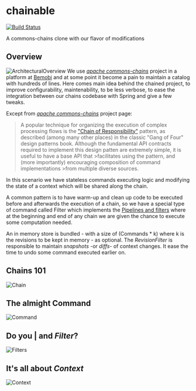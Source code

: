 # chainable
[![Build Status](https://travis-ci.org/bemobi/chainable.svg?branch=master)](https://travis-ci.org/bemobi/chainable)

A commons-chains clone with our flavor of modifications 

## Overview
![ArchitecturalOverview](http://i.imgur.com/mWnohTV.png)
We use [_apache commons-chains_](http://commons.apache.org/proper/commons-chain/) project in a platform at [Bemobi](http://code.bemobi.com.br/blog/) and at some point it become a pain to maintain a catalog with hundreds of lines. Here comes main idea behind the chained project, to improve configurability, maintenability, to be less verbose, to ease the integration between our chains codebase with Spring and give a few tweaks.

Except from [_apache commons-chains_](http://commons.apache.org/proper/commons-chain/) project page:
>A popular technique for organizing the execution of complex processing flows is the ["Chain of Responsibility"](http://en.wikipedia.org/wiki/Chain_of_responsibility) pattern, as described (among many 
>other places) in the classic "Gang of Four" design patterns book. Although the fundamental API contracts
>required to implement this design patten are extremely simple, it is useful to have a base API that >facilitates using the pattern, and (more importantly) encouraging composition of command implementations >from multiple diverse sources.

In this scenario we have stateless commands executing logic and modifying the state of a context which will be shared along the chain. 

A common pattern is to have warm-up and clean up code to be executed before and afterwards the execution of a chain, so we have a special type of command called Filter which implements the [Pipelines and filters](http://webcem01.cem.itesm.mx:8005/apps/s200911/tc3003/notes_pipes_and_filters/) where at the beginning and end of any chain we are given the chance to execute some computation needed.

An in memory store is bundled - with a size of (Commands * k) where k is the revisions to be kept in memory  - as optional. The _RevisionFilter_ is responsible to maintain _snapshots_ -or _diffs_- of context changes. It ease the time to undo some command executed earlier on.


## Chains 101
![Chain](http://i.imgur.com/M96Dq9M.png)

## The almight Command
![Command](http://i.imgur.com/jfB7SGZ.png)

## Do you | and _Filter_?
![Filters](http://i.imgur.com/2Otvfng.png)

## It's all about _Context_
![Context](http://i.imgur.com/AQ5jZ2w.png)
